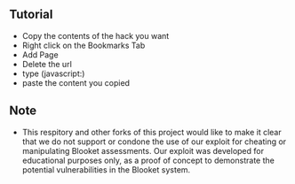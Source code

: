 ## Tutorial
- Copy the contents of the hack you want
- Right click on the Bookmarks Tab
- Add Page
- Delete the url
- type (javascript:)
- paste the content you copied
## Note
- This respitory and other forks of this project would like to make it clear that we do not support or condone the use of our exploit for cheating or manipulating Blooket assessments. Our exploit was developed for educational purposes only, as a proof of concept to demonstrate the potential vulnerabilities in the Blooket system.
